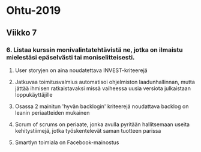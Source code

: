 # Ohtu-2019

## Viikko 7

### 6. Listaa kurssin monivalintatehtävistä ne, jotka on ilmaistu mielestäsi epäselvästi tai moniselitteisesti.

1. User storyjen on aina noudatettava INVEST-kriteerejä

2. Jatkuvaa toimitusvalmius automatisoi ohjelmiston laadunhallinnan, mutta jättää ihmisen ratkaistavaksi missä vaiheessa uusia versiota julkaistaan loppukäyttäjille

3. Osassa 2 mainitun 'hyvän backlogin' kriteerejä noudattava backlog on leanin periaatteiden mukainen

4. Scrum of scrums on periaate, jonka avulla pyritään hallitsemaan useita kehitystiimejä, jotka työskentelevät saman tuotteen parissa

5. Smartlyn toimiala on Facebook-mainostus

